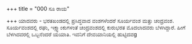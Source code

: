 +++
title = "000 ಸೂ ರಾಯ"

+++
ಯಾದವರು - ಭರತಖಂಡದಲ್ಲಿ ಪ್ರಸಿದ್ಧವಾದ ವಂಶಗಳೆಂದರೆ ಸೂರ್ಯವಂಶ ಮತ್ತು ಚಂದ್ರವಂಶ. ಸೂರ್ಯವಂಶದಲ್ಲಿ ರಘು, ಇಕ್ಷ್ವಾಂಕುಗಳಂತೆ ಚಂದ್ರವಂಶದಲ್ಲಿ ಕುರುಭರತ ಮೊದಲಾದವರು ಬೆಳಗಿದ್ದಾರೆ. ಹೀಗೆ ಬೆಳಗಿದವರಲ್ಲಿ ಒಬ್ಬನೆಂದರೆ ಯಯಾತಿ. ಇವನಿಗೆ ದೇವಯಾನಿಯಲ್ಲಿ ಹುಟ್ಟಿದವg